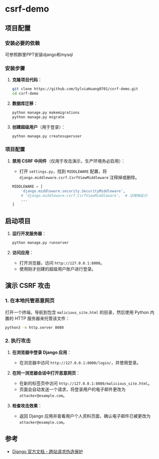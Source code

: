 # csrf-demo

## 项目配置

### 安装必要的依赖

可参照群里PPT安装django和mysql

### 安装步骤

1. **克隆项目代码**：
   ```bash
   git clone https://github.com/SylviaHuang0701/csrf-demo.git
   cd csrf-demo
   ```
2. **数据库迁移**：
   ```bash
   python manage.py makemigrations
   python manage.py migrate
   ```

5. **创建超级用户**（用于登录）：
   ```bash
   python manage.py createsuperuser
   ```

### 项目配置

1. **禁用 CSRF 中间件**（仅用于攻击演示，生产环境务必启用）：
   - 打开 `settings.py`，找到 `MIDDLEWARE` 配置，将 `django.middleware.csrf.CsrfViewMiddleware` 注释掉或删除。
   
   ```python
   MIDDLEWARE = [
       'django.middleware.security.SecurityMiddleware',
       # 'django.middleware.csrf.CsrfViewMiddleware',  # 注释掉此行
       ...
   ]
   ```

## 启动项目

1. **运行开发服务器**：
   ```bash
   python manage.py runserver
   ```

2. **访问应用**：
   - 打开浏览器，访问 `http://127.0.0.1:8000`。
   - 使用刚才创建的超级用户账户进行登录。

## 演示 CSRF 攻击


### 1. 在本地托管恶意网页

打开一个终端，导航到包含 `malicious_site.html` 的目录，然后使用 Python 内置的 HTTP 服务器来托管该文件：

```bash
python3 -m http.server 8080
```

### 2. 执行攻击

1. **在浏览器中登录 Django 应用**：
   - 在浏览器中访问 `http://127.0.0.1:8000/login/`，并使用登录。

2. **在同一浏览器会话中打开恶意网页**：
   - 在新的标签页中访问 `http://127.0.0.1:8080/malicious_site.html`。
   - 页面会自动发送一个请求，将登录用户的电子邮件更改为 `attacker@example.com`。

3. **检查攻击效果**：
   - 返回 Django 应用并查看用户个人资料页面，确认电子邮件已被更改为 `attacker@example.com`。

## 参考

- [Django 官方文档 - 跨站请求伪造保护](https://docs.djangoproject.com/en/stable/ref/csrf/)
